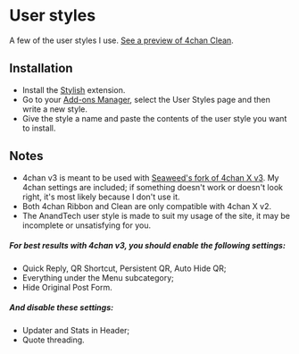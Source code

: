 # User styles
A few of the user styles I use. [See a preview of 4chan Clean](http://hdni.github.io/rice/assets/4chan_clean.png).

## Installation
* Install the [Stylish](https://addons.mozilla.org/en-US/firefox/addon/stylish/) extension.
* Go to your [Add-ons Manager](about:addons), select the User Styles page and then write a new style.
* Give the style a name and paste the contents of the user style you want to install.

## Notes
* 4chan v3 is meant to be used with [Seaweed's fork of 4chan X v3](https://github.com/seaweedchan/4chan-x). My 4chan settings are included; if something doesn't work or doesn't look right, it's most likely because I don't use it.
* Both 4chan Ribbon and Clean are only compatible with 4chan X v2.
* The AnandTech user style is made to suit my usage of the site, it may be incomplete or unsatisfying for you.

##### For best results with 4chan v3, you should enable the following settings:
* Quick Reply, QR Shortcut, Persistent QR, Auto Hide QR;
* Everything under the Menu subcategory;
* Hide Original Post Form.


##### And disable these settings:
* Updater and Stats in Header;
* Quote threading.
